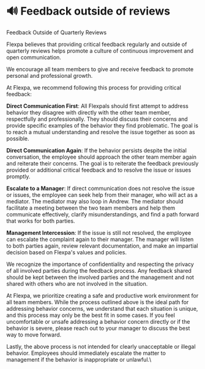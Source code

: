 # 🔊 Feedback outside of reviews

Feedback Outside of Quarterly Reviews

Flexpa believes that providing critical feedback regularly and outside of quarterly reviews helps promote a culture of continuous improvement and open communication.&#x20;

We encourage all team members to give and receive feedback to promote personal and professional growth.

At Flexpa, we recommend following this process for providing critical feedback:

**Direct Communication First**: All Flexpals should first attempt to address behavior they disagree with directly with the other team member, respectfully and professionally. They should discuss their concerns and provide specific examples of the behavior they find problematic. The goal is to reach a mutual understanding and resolve the issue together as soon as possible.

**Direct Communication Again**: If the behavior persists despite the initial conversation, the employee should approach the other team member again and reiterate their concerns. The goal is to reiterate the feedback previously provided or additional critical feedback and to resolve the issue or issues promptly.

**Escalate to a Manager**: If direct communication does not resolve the issue or issues, the employee can seek help from their manager, who will act as a mediator. The mediator may also loop in Andrew. The mediator should facilitate a meeting between the two team members and help them communicate effectively, clarify misunderstandings, and find a path forward that works for both parties.

**Management Intercession**: If the issue is still not resolved, the employee can escalate the complaint again to their manager. The manager will listen to both parties again, review relevant documentation, and make an impartial decision based on Flexpa's values and policies.

We recognize the importance of confidentiality and respecting the privacy of all involved parties during the feedback process. Any feedback shared should be kept between the involved parties and the management and not shared with others who are not involved in the situation.&#x20;

At Flexpa, we prioritize creating a safe and productive work environment for all team members. While the process outlined above is the ideal path for addressing behavior concerns, we understand that each situation is unique, and this process may only be the best fit in some cases. If you feel uncomfortable or unsafe addressing a behavior concern directly or if the behavior is severe, please reach out to your manager to discuss the best way to move forward.

Lastly, the above process is not intended for clearly unacceptable or illegal behavior. Employees should immediately escalate the matter to management if the behavior is inappropriate or unlawful.\
